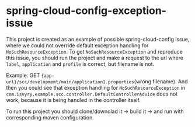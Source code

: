 # spring-cloud-config-exception-issue
This project is created as an example of possible spring-cloud-config issue, where we could not override default exception handling for `NoSuchResourceException`.
To get `NoSuchResourceException` and reproduce this issue, you should run the project and make a request to the url where `label`, `application` and `profile` is correct, but filename is not.

Example: GET `{app-url}/scc/developmemt/main/application1.properties`(wrong filename). And then you could see that exception handling for `NoSuchResourceException` in `com.isvyry.example.scc.controller.DefaultControllerAdvice` does not work, because it is being handled in the controller itself. 

To run this project you should clone/downolad it -> build it -> and run with corresponding maven configuration.
